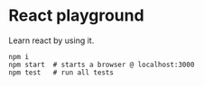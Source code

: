 # React playground

Learn react by using it.

```
npm i
npm start  # starts a browser @ localhost:3000
npm test   # run all tests
```
